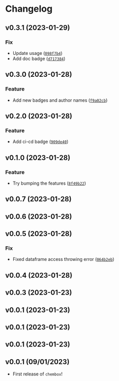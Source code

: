 # Changelog

<!--next-version-placeholder-->

## v0.3.1 (2023-01-29)
### Fix
* Update usage ([`098f7b4`](https://github.com/UBC-MDS/chembox/commit/098f7b4f7594e58553b56e6b7285882d89f38e99))
* Add doc badge ([`d717384`](https://github.com/UBC-MDS/chembox/commit/d717384eed047e1d59ee96062fbe30064367985a))

## v0.3.0 (2023-01-28)
### Feature
* Add new badges and author names ([`f9a02cb`](https://github.com/UBC-MDS/chembox/commit/f9a02cb061d9d23971b8871ad36178c49cbc5241))

## v0.2.0 (2023-01-28)
### Feature
* Add ci-cd badge ([`909de40`](https://github.com/UBC-MDS/chembox/commit/909de40d9532232b89c7fde2b4c52d2e7b522e70))

## v0.1.0 (2023-01-28)
### Feature
* Try bumping the features ([`8f49b22`](https://github.com/UBC-MDS/chembox/commit/8f49b22da938c90fe4fbae6e537151f5060c81fb))

## v0.0.7 (2023-01-28)


## v0.0.6 (2023-01-28)


## v0.0.5 (2023-01-28)
### Fix
* Fixed dataframe access throwing error ([`064b2eb`](https://github.com/UBC-MDS/chembox/commit/064b2eb4c86ec04832987bae7ffe0a8b7ae9c740))

## v0.0.4 (2023-01-28)


## v0.0.3 (2023-01-23)


## v0.0.1 (2023-01-23)


## v0.0.1 (2023-01-23)


## v0.0.1 (2023-01-23)


## v0.0.1 (09/01/2023)

- First release of `chembox`!